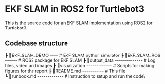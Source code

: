 # EKF SLAM in ROS2 for Turtlebot3
This is the source code for an EKF SLAM implementation using ROS2 for Turtlebot3.

## Codebase structure

┣ 📂EKF_SLAM_DEMO ---- # EKF SLAM python simulator 
┣ 📂EKF_SLAM_ROS ------ # ROS2 package for EKF SLAM
┣ 📂output_data -------------- # Log files, video and images
┣ 📂visualization ------------- # Scripts for making figures for the report
 ┣ 📜README.md ----------- # This file\
 ┗ 📜runbook.md ------------- # Instruction to setup and run the code\